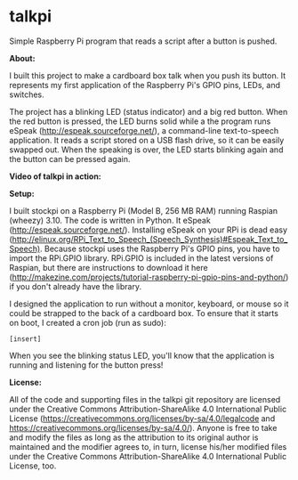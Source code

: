 talkpi
======

Simple Raspberry Pi program that reads a script after a button is pushed.


**About:**

I built this project to make a cardboard box talk when you push its button. It represents my first application of the Raspberry Pi's GPIO pins, LEDs, and switches.

The project has a blinking LED (status indicator) and a big red button. When the red button is pressed, the LED burns solid while a the program runs eSpeak (http://espeak.sourceforge.net/), a command-line text-to-speech application. It reads a script stored on a USB flash drive, so it can be easily swapped out. When the speaking is over, the LED starts blinking again and the button can be pressed again.

**Video of talkpi in action:**



**Setup:**

I built stockpi on a Raspberry Pi (Model B, 256 MB RAM) running Raspian (wheezy) 3.10. The code is written in Python. It eSpeak (http://espeak.sourceforge.net/). Installing eSpeak on your RPi is dead easy (http://elinux.org/RPi_Text_to_Speech_(Speech_Synthesis)#Espeak_Text_to_Speech). Because stockpi uses the Raspberry Pi's GPIO pins, you have to import the RPi.GPIO library. RPi.GPIO is included in the latest versions of Raspian, but there are instructions to download it here (http://makezine.com/projects/tutorial-raspberry-pi-gpio-pins-and-python/) if you don't already have the library.

I designed the application to run without a monitor, keyboard, or mouse so it could be strapped to the back of a cardboard box. To ensure that it starts on boot, I created a cron job (run as sudo):

```
[insert]
```

When you see the blinking status LED, you'll know that the application is running and listening for the button press!

**License:**

All of the code and supporting files in the talkpi git repository are licensed under the Creative Commons Attribution-ShareAlike 4.0 International Public License (https://creativecommons.org/licenses/by-sa/4.0/legalcode and https://creativecommons.org/licenses/by-sa/4.0/). Anyone is free to take and modify the files as long as the attribution to its original author is maintained and the modifier agrees to, in turn, license his/her modified files under the Creative Commons Attribution-ShareAlike 4.0 International Public License, too.
